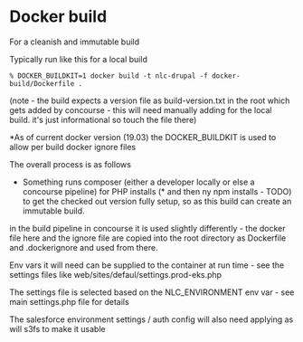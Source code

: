 # Docker build 

For a cleanish and immutable build 

Typically run like this for a local build

`% DOCKER_BUILDKIT=1 docker build -t nlc-drupal -f docker-build/Dockerfile .`

(note - the build expects a version file as build-version.txt in the root which gets added by
concourse - this will need manually adding for the local build. it's just informational so touch
the file there)

*As of current docker version (19.03) the DOCKER_BUILDKIT is used to allow per build docker ignore files 

The overall process is as follows 

- Something runs composer (either a developer locally or else a concourse pipeline) for PHP installs
(* and then ny npm installs - TODO) to get the checked out version fully setup, so as this build can create an
immutable build.

in the build pipeline in concourse it is used slightly differently - the docker file here and the ignore file are 
copied into the root directory as Dockerfile and .dockerignore and used from there.

Env vars it will need can be supplied to the container at run time - see the settings files like web/sites/defaul/settings.prod-eks.php

The settings file is selected based on the NLC_ENVIRONMENT env var - see main settings.php file for details

The salesforce environment settings / auth config will also need applying as will s3fs to make it usable



